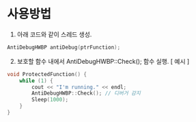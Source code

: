 # 사용방법
1. 아래 코드와 같이 스레드 생성.
```cpp
AntiDebugHWBP antiDebug(ptrFunction);
```
2. 보호할 함수 내에서 AntiDebugHWBP::Check(); 함수 실행.
[ 예시 ]
```cpp
void ProtectedFunction() {
	while (1) {
		cout << "I'm running." << endl;
		AntiDebugHWBP::Check(); // 디버거 감지
		Sleep(1000);
	}
}
```
